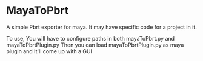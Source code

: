 MayaToPbrt
==========

A simple Pbrt exporter for maya. It may have specific code for a project in it.


To use,
You will have to configure paths in both mayaToPbrt.py and mayaToPbrtPlugin.py
Then you can load mayaToPbrtPlugin.py as maya plugin and It'll come up with a GUI
